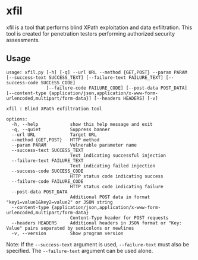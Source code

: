 # xfil
xfil is a tool that performs blind XPath exploitation and data exfiltration. This tool is created for penetration testers performing authorized security assessments.

## Usage

```
usage: xfil.py [-h] [-q] --url URL --method {GET,POST} --param PARAM [--success-text SUCCESS_TEXT] [--failure-text FAILURE_TEXT] [--success-code SUCCESS_CODE]
               [--failure-code FAILURE_CODE] [--post-data POST_DATA] [--content-type {application/json,application/x-www-form-urlencoded,multipart/form-data}] [--headers HEADERS] [-v]

xfil : Blind XPath exfiltration tool

options:
  -h, --help            show this help message and exit
  -q, --quiet           Suppress banner
  --url URL             Target URL
  --method {GET,POST}   HTTP method
  --param PARAM         Vulnerable parameter name
  --success-text SUCCESS_TEXT
                        Text indicating successful injection
  --failure-text FAILURE_TEXT
                        Text indicating failed injection
  --success-code SUCCESS_CODE
                        HTTP status code indicating success
  --failure-code FAILURE_CODE
                        HTTP status code indicating failure
  --post-data POST_DATA
                        Additional POST data in format "key1=value1&key2=value2" or JSON string
  --content-type {application/json,application/x-www-form-urlencoded,multipart/form-data}
                        Content-Type header for POST requests
  --headers HEADERS     Additional headers in JSON format or "Key: Value" pairs separated by semicolons or newlines
  -v, --version         Show program version
  ```

  Note: If the `--success-text` argument is used, `--failure-text` must also be specified. The `--failure-text` argument can be used alone.